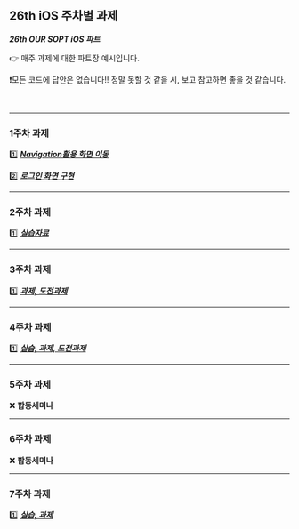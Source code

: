 ## 26th iOS 주차별 과제

 ***26th OUR SOPT iOS 파트***

👉 매주 과제에 대한 파트장 예시입니다.

❗️모든 코드에 답안은 없습니다!! 정말 못할 것 같을 시, 보고 참고하면 좋을 것 같습니다.

<br>

---

### 1주차 과제

1️⃣ ***[Navigation활용 화면 이동](https://github.com/26th-SOPT-iOS/YoonDongMin/tree/master/1%EC%A3%BC%EC%B0%A8%20%EA%B3%BC%EC%A0%9C/26th_Seminar_FirstWeek)***

2️⃣ ***[로그인 화면 구현](https://github.com/26th-SOPT-iOS/YoonDongMin/tree/master/1%EC%A3%BC%EC%B0%A8%20%EA%B3%BC%EC%A0%9C/26th_iOS_firstAssignment)***

---

### 2주차 과제

1️⃣ ***[실습자료](https://github.com/26th-SOPT-iOS/YoonDongMin/tree/master/2%EC%A3%BC%EC%B0%A8%20%EA%B3%BC%EC%A0%9C/26th_iOS_secondWeek)***

---

### 3주차 과제

1️⃣ ***[과제, 도전과제](https://github.com/26th-SOPT-iOS/YoonDongMin/tree/master/1%E1%84%8C%E1%85%AE%E1%84%8E%E1%85%A1%20%E1%84%89%E1%85%A6%E1%84%86%E1%85%B5%E1%84%82%E1%85%A1/26th_iOS_firstAssignment)***

---

### 4주차 과제

1️⃣ ***[실습, 과제, 도전과제](https://github.com/26th-SOPT-iOS/YoonDongMin/tree/master/1%E1%84%8C%E1%85%AE%E1%84%8E%E1%85%A1%20%E1%84%89%E1%85%A6%E1%84%86%E1%85%B5%E1%84%82%E1%85%A1/26th_iOS_firstAssignment/26th_iOS_firstAssignment)***

---

### 5주차 과제

❌ **합동세미나**

---

### 6주차 과제

❌ **합동세미나**

---

### 7주차 과제

1️⃣ ***[실습, 과제](https://github.com/26th-SOPT-iOS/YoonDongMin/tree/master/1%E1%84%8C%E1%85%AE%E1%84%8E%E1%85%A1%20%E1%84%89%E1%85%A6%E1%84%86%E1%85%B5%E1%84%82%E1%85%A1/26th_iOS_firstAssignment)***



